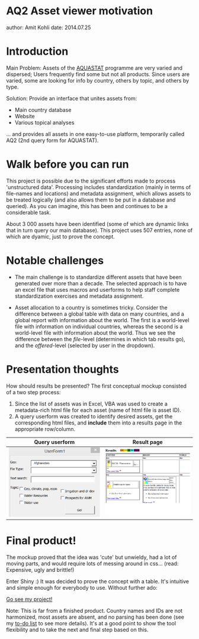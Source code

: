 AQ2 Asset viewer motivation
========================================================
author: Amit Kohli
date: 2014.07.25

Introduction
========================================================

Main Problem: Assets of the [AQUASTAT](http://www.fao.org/nr/water/aquastat/main/index.stm) programme are very varied and dispersed; Users frequently find some but not all products. Since users are varied, some are looking for info by country, others by topic, and others by type.

Solution: Provide an interface that unites assets from:

- Main country database
- Website
- Various topical analyses

... and provides all assets in one easy-to-use platform, temporarily
called AQ2 (2nd query form for AQUASTAT).

Walk before you can run
========================================================

This project is possible due to the significant efforts made to 
process 'unstructured data'. Processing includes standardization (mainly in terms of file-names and locations) and metadata assignment, which allows assets to be treated logically (and also allows them to be put in a database and queried). As you can imagine, this has been and continues to be a considerable task.

About 3 000 assets have been identified (some of which are dynamic links that in turn query our main database). This project uses 507 entries, none of which are dyamic, just to prove the concept.

Notable challenges
===================================================

- The main challenge is to standardize different assets that have been generated over more than a decade. The selected approach is to have an excel file that uses macros and userforms to help staff complete standardization exercises and metadata assignment.

- Asset allocation to a country is sometimes tricky. Consider the difference between a global table with data on many countries, and a global report with information about the world. The first is a world-level file with information on individual countries, whereas the second is a world-level file with information about the world. Thus we see the difference between the *file*-level (determines in which tab results go), and the *offered*-level (selected by user in the dropdown).

Presentation thoughts
===============================================
How should results be presented? The first conceptual mockup consisted of a two step process:

1. Since the list of assets was in Excel, VBA was used to create a metadata-rich html file for each asset (name of html file is asset ID).
2. A query userform was created to identify desired assets, get the corresponding html files, and **include** them into a results page in the appropriate row/column.

Query userform  | Result page
------------- | -------------
![query userform](queryform.png)|![query userform](results.png)

Final product!
===============

The mockup proved that the idea was 'cute' but unwieldy, had a lot of moving parts, and would require lots of messing around in css... (read: Expensive, ugly and brittle!)

Enter Shiny :) It was decided to prove the concept with a table. It's intuitive and simple enough for everybody to use. Without further ado:

[Go see my project!](http://amit.shinyapps.io/AQ_asset_viewer/)

Note: This is far from a finished product. Country names and IDs are not harmonized, most assets are absent, and no parsing has been done (see my [to-do list](https://github.com/mexindian/AQ2/blob/master/to-do.txt) to see more details). It's at a good point to show the tool flexibility and to take the next and final step based on this.
